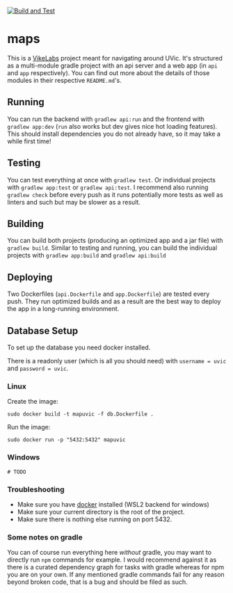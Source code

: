 [![Build and Test](https://github.com/MarcusDunn/maps/actions/workflows/docker-test.yml/badge.svg)](https://github.com/MarcusDunn/maps/actions/workflows/docker-test.yml)

# maps

This is a [VikeLabs](https://www.vikelabs.ca/) project meant for navigating around UVic. It's structured as a
multi-module gradle project with an api server and a web app (in `api` and `app` respectively). You can find out more
about the details of those modules in their respective `README.md`'s.

## Running

You can run the backend with `gradlew api:run` and the frontend with `gradlew app:dev` (`run` also works but dev gives
nice hot loading features). This should install dependencies you do not already have, so it may take a while first time!

## Testing

You can test everything at once with `gradlew test`. Or individual projects with `gradlew app:test`
or `gradlew api:test`. I recommend also running `gradlew check` before every push as it runs potentially more tests as
well as linters and such but may be slower as a result.

## Building

You can build both projects (producing an optimized app and a jar file) with `gradlew build`. Similar to testing and
running, you can build the individual projects with `gradlew app:build` and `gradlew api:build`

## Deploying

Two Dockerfiles (`api.Dockerfile` and `app.Dockerfile`) are tested every push. They run optimized builds and as a result
are the best way to deploy the app in a long-running environment.

## Database Setup

To set up the database you need docker installed.

There is a readonly user (which is all you should need) with `username = uvic` and `password = uvic`.

### Linux

Create the image:

```shell
sudo docker build -t mapuvic -f db.Dockerfile .
```

Run the image:

```shell
sudo docker run -p "5432:5432" mapuvic   
```

### Windows

```shell
# TODO
```

### Troubleshooting

- Make sure you have [docker](https://docs.docker.com/get-docker/) installed (WSL2 backend for windows)
- Make sure your current directory is the root of the project.
- Make sure there is nothing else running on port 5432.

### Some notes on gradle

You can of course run everything here *without* gradle, you may want to directly run `npm` commands for example. I would
recommend against it as there is a curated dependency graph for tasks with gradle whereas for npm you are on your own.
If any mentioned gradle commands fail for any reason beyond broken code, that is a bug and should be filed as such.
